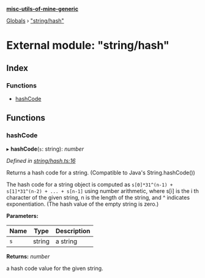 **[misc-utils-of-mine-generic](../README.md)**

[Globals](../globals.md) › ["string/hash"](_string_hash_.md)

# External module: "string/hash"

## Index

### Functions

* [hashCode](_string_hash_.md#hashcode)

## Functions

###  hashCode

▸ **hashCode**(`s`: string): *number*

*Defined in [string/hash.ts:16](https://github.com/cancerberoSgx/misc-utils-of-mine/blob/b6947cf/misc-utils-of-mine-generic/src/string/hash.ts#L16)*

Returns a hash code for a string.
(Compatible to Java's String.hashCode())

The hash code for a string object is computed as
    `s[0]*31^(n-1) + s[1]*31^(n-2) + ... + s[n-1]`
using number arithmetic, where s[i] is the i th character
of the given string, n is the length of the string,
and ^ indicates exponentiation.
(The hash value of the empty string is zero.)

**Parameters:**

Name | Type | Description |
------ | ------ | ------ |
`s` | string | a string |

**Returns:** *number*

a hash code value for the given string.
